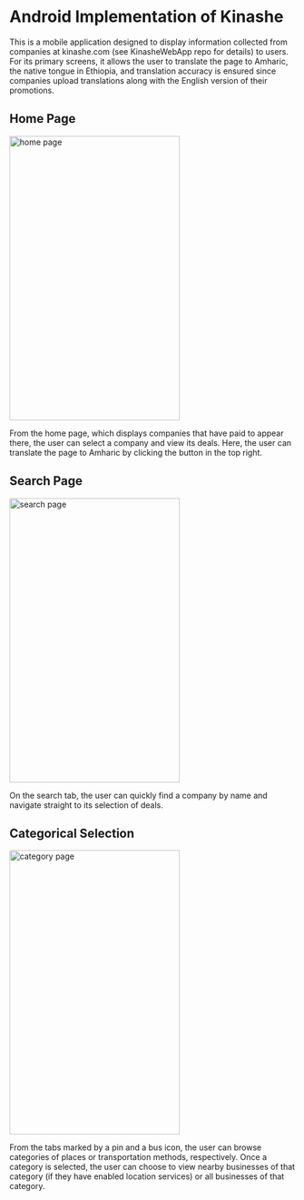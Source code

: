 # Android Implementation of Kinashe 

This is a mobile application designed to display information collected from companies at kinashe.com 
(see KinasheWebApp repo for details) to users. For its primary screens, it allows the user to translate
the page to Amharic, the native tongue in Ethiopia, and translation accuracy is ensured since companies 
upload translations along with the English version of their promotions.

## Home Page
<img src="https://drive.google.com/uc?export=view&id=1yhF7uXzUQ_0y6LEYfZAWWIHvoAAJrDLv" alt="home page" width="300" height="500">

From the home page, which displays companies that have paid to appear there, the user can select a company
and view its deals. Here, the user can translate the page to Amharic by clicking the button in the top right.

## Search Page
<img src="https://drive.google.com/uc?export=view&id=1lfB-74E5YmcnAYbU0__mODXJLvzhJPtd" alt="search page" width="300" height="500" text-align="center">

On the search tab, the user can quickly find a company by name and navigate straight to its selection of deals.

## Categorical Selection
<img src="https://drive.google.com/uc?export=view&id=1kLwrMa8FRcNqfoWpxiEeUjsb3ueVMfo7" alt="category page" width="300" height="500">

From the tabs marked by a pin and a bus icon, the user can browse categories of places or transportation methods,
respectively. Once a category is selected, the user can choose to view nearby businesses of that category (if they
have enabled location services) or all businesses of that category.

